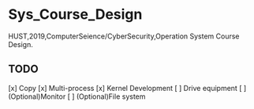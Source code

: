 # Sys_Course_Design
HUST,2019,ComputerSeience/CyberSecurity,Operation System Course Design.
## TODO
[x] Copy
[x] Multi-process
[x] Kernel Development
[ ] Drive equipment
[ ] (Optional)Monitor
[ ] (Optional)File system
